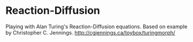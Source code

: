 Reaction-Diffusion
==================

Playing with Alan Turing's Reaction-Diffusion equations. Based on example by Christopher C. Jennings.
http://cgjennings.ca/toybox/turingmorph/

